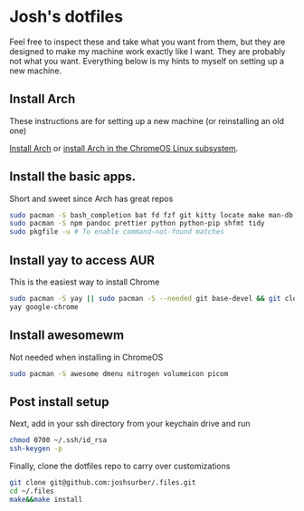 # Josh's dotfiles

Feel free to inspect these and take what you want from them, but they are designed to make my machine work exactly like I want. They are probably not what you want. Everything below is my hints to myself on setting up a new machine.

## Install Arch

These instructions are for setting up a new machine (or reinstalling an old one)

[Install Arch](https://wiki.archlinux.org/title/Installation_guide)
or
[install Arch in the ChromeOS Linux subsystem](https://wiki.archlinux.org/title/Chrome_OS_devices/Crostini).

## Install the basic apps.

Short and sweet since Arch has great repos

```bash
sudo pacman -S bash_completion bat fd fzf git kitty locate make man-db neofetch neovim pkgfile qutebrowser ripgrep starship stow tldr ttf-cascadia-code ttf-roboto unzip xclip xscreensaver
sudo pacman -S npm pandoc prettier python python-pip shfmt tidy
sudo pkgfile -u # To enable command-not-found matches
```

## Install yay to access AUR

This is the easiest way to install Chrome

```bash
sudo pacman -S yay || sudo pacman -S --needed git base-devel && git clone https://aur.archlinux.org/yay.git && cd yay && makepkg -si
yay google-chrome
```

## Install awesomewm

Not needed when installing in ChromeOS

```bash
sudo pacman -S awesome dmenu nitrogen volumeicon picom
```

## Post install setup

Next, add in your ssh directory from your keychain drive and run

```bash
chmod 0700 ~/.ssh/id_rsa
ssh-keygen -p
```

Finally, clone the dotfiles repo to carry over customizations

```bash
git clone git@github.com:joshsurber/.files.git
cd ~/.files
make&&make install
```
